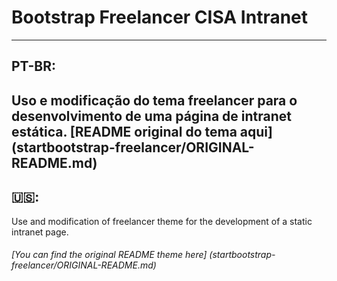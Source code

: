 # Bootstrap Freelancer CISA Intranet
---
## PT-BR:
Uso e modificação do tema freelancer para o desenvolvimento de uma página de intranet estática.
 [README original do tema aqui] (startbootstrap-freelancer/ORIGINAL-README.md)
---
## :us::
Use and modification of freelancer theme for the development of a static intranet page.
###### [You can find the original README theme here] (startbootstrap-freelancer/ORIGINAL-README.md)
